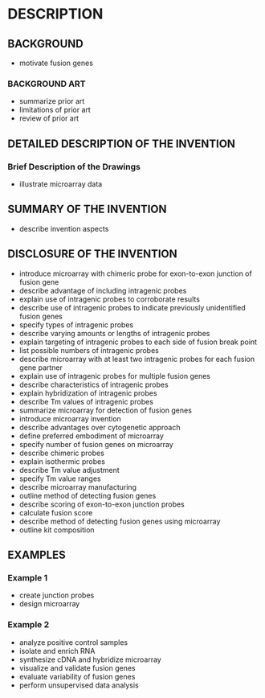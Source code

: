 # DESCRIPTION

## BACKGROUND

- motivate fusion genes

### BACKGROUND ART

- summarize prior art
- limitations of prior art
- review of prior art

## DETAILED DESCRIPTION OF THE INVENTION

### Brief Description of the Drawings

- illustrate microarray data

## SUMMARY OF THE INVENTION

- describe invention aspects

## DISCLOSURE OF THE INVENTION

- introduce microarray with chimeric probe for exon-to-exon junction of fusion gene
- describe advantage of including intragenic probes
- explain use of intragenic probes to corroborate results
- describe use of intragenic probes to indicate previously unidentified fusion genes
- specify types of intragenic probes
- describe varying amounts or lengths of intragenic probes
- explain targeting of intragenic probes to each side of fusion break point
- list possible numbers of intragenic probes
- describe microarray with at least two intragenic probes for each fusion gene partner
- explain use of intragenic probes for multiple fusion genes
- describe characteristics of intragenic probes
- explain hybridization of intragenic probes
- describe Tm values of intragenic probes
- summarize microarray for detection of fusion genes
- introduce microarray invention
- describe advantages over cytogenetic approach
- define preferred embodiment of microarray
- specify number of fusion genes on microarray
- describe chimeric probes
- explain isothermic probes
- describe Tm value adjustment
- specify Tm value ranges
- describe microarray manufacturing
- outline method of detecting fusion genes
- describe scoring of exon-to-exon junction probes
- calculate fusion score
- describe method of detecting fusion genes using microarray
- outline kit composition

## EXAMPLES

### Example 1

- create junction probes
- design microarray

### Example 2

- analyze positive control samples
- isolate and enrich RNA
- synthesize cDNA and hybridize microarray
- visualize and validate fusion genes
- evaluate variability of fusion genes
- perform unsupervised data analysis

